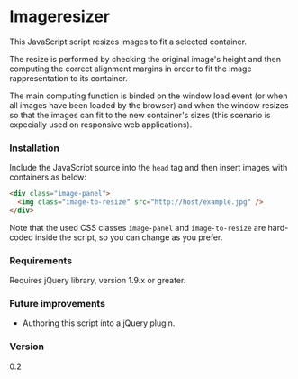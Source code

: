 Imageresizer
===========
This JavaScript script resizes images to fit a selected container.

The resize is performed by checking the original image's height and then computing the correct alignment margins in order to fit the image rappresentation to its container.

The main computing function is binded on the window load event (or when all images have been loaded by the browser) and when the window resizes so that the images can fit to the new container's sizes (this scenario is expecially used on responsive web applications).

### Installation

Include the JavaScript source into the `head` tag and then insert images with containers as below: 

```html
<div class="image-panel">
  <img class="image-to-resize" src="http://host/example.jpg" />
</div>
```
Note that the used CSS classes `image-panel` and `image-to-resize` are hard-coded inside the script, so you can change as you prefer.

### Requirements

Requires jQuery library, version 1.9.x or greater.

### Future improvements

- Authoring this script into a jQuery plugin.

### Version
0.2
